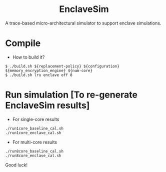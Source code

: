 <p align="center">
  <h1 align="center"> EnclaveSim </h1>
  <p> A trace-based micro-architectural simulator to support enclave simulations.</p>

# Compile

* How to build it?

```
$ ./build.sh ${replacement-policy} ${configuration} ${memory_encryption_engine} ${num-core}
$ ./build.sh lru enclave off 8
```

# Run simulation [To re-generate EnclaveSim results]

* For single-core results 

```
./run1core_baseline_cal.sh
./run1core_enclave_cal.sh

```
* For multi-core results 

```
./run8core_baseline_cal.sh
./run8core_enclave_cal.sh
```
Good luck! <br>

